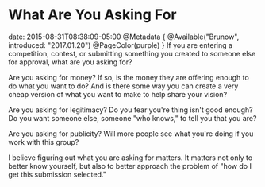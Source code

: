 # What Are You Asking For
date: 2015-08-31T08:38:09-05:00
@Metadata {
  @Available("Brunow", introduced: "2017.01.20")
  @PageColor(purple)
}
If you are entering a competition, contest, or submitting something you created to someone else for approval, what are you asking for? 

Are you asking for money? If so, is the money they are offering enough to do what you want to do? And is there some way you can create a very cheap version of what you want to make to help share your vision?

Are you asking for legitimacy? Do you fear you're thing isn't good enough? Do you want someone else, someone "who knows," to tell you that you are?

Are you asking for publicity? Will more people see what you're doing if you work with this group?

I believe figuring out what you are asking for matters. It matters not only to better know yourself, but also to better approach the problem of "how do I get this submission selected."
